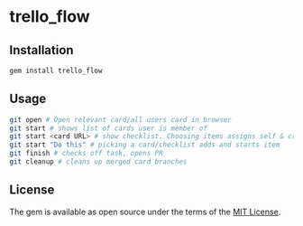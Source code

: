# trello_flow

## Installation

```bash
gem install trello_flow
```

## Usage

```bash
git open # Open relevant card/all users card in browser
git start # shows list of cards user is member of
git start <card URL> # show checklist. Choosing items assigns self & creates branch
git start "Do this" # picking a card/checklist adds and starts item
git finish # checks off task, opens PR
git cleanup # cleans up merged card branches
```


## License

The gem is available as open source under the terms of the [MIT License](http://opensource.org/licenses/MIT).
